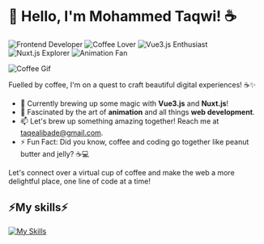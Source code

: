 # 👋 Hello, I'm Mohammed Taqwi! ☕️

![Frontend Developer](https://img.shields.io/badge/-Frontend%20Developer-%2300ADD8?style=flat-square)
![Coffee Lover](https://img.shields.io/badge/-Coffee%20Lover-%23FFDD00?style=flat-square)
![Vue3.js Enthusiast](https://img.shields.io/badge/-Vue3.js%20Enthusiast-%234FC08D?style=flat-square)
![Nuxt.js Explorer](https://img.shields.io/badge/-Nuxt.js%20Explorer-%2300C58E?style=flat-square)
![Animation Fan](https://img.shields.io/badge/-Animation%20Fan-%239B65E6?style=flat-square)

![Coffee Gif](https://media.giphy.com/media/XAxylRMCdpbEWUAvr8/giphy.gif)

Fuelled by coffee, I'm on a quest to craft beautiful digital experiences! ☕️✨

- 🌱 Currently brewing up some magic with **Vue3.js** and **Nuxt.js**!
- 👀 Fascinated by the art of **animation** and all things **web development**.
- 📫 Let's brew up something amazing together! Reach me at [taqealibade@gmail.com](mailto:taqealibade@gmail.com).
- ⚡ Fun Fact: Did you know, coffee and coding go together like peanut butter and jelly? ☕️💻

Let's connect over a virtual cup of coffee and make the web a more delightful place, one line of code at a time!
## ⚡My skills⚡
[![My Skills](https://skillicons.dev/icons?i=js,html,css,vue,nuxt,pinia)](https://skillicons.dev)
